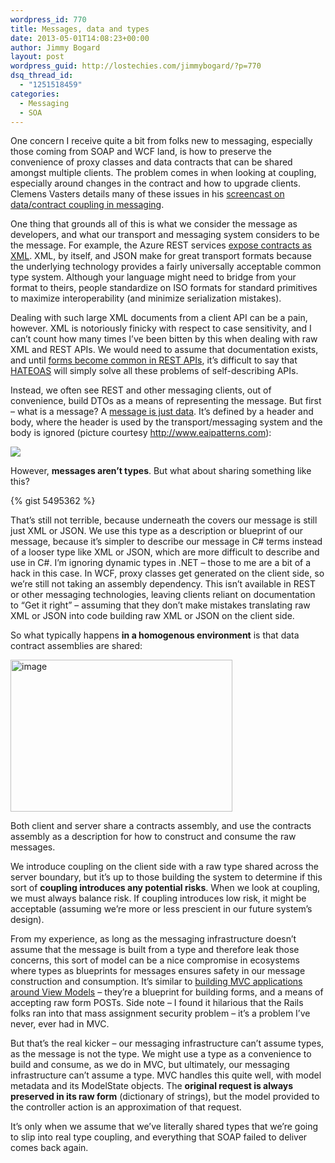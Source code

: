 ```yaml
---
wordpress_id: 770
title: Messages, data and types
date: 2013-05-01T14:08:23+00:00
author: Jimmy Bogard
layout: post
wordpress_guid: http://lostechies.com/jimmybogard/?p=770
dsq_thread_id:
  - "1251518459"
categories:
  - Messaging
  - SOA
---
```

One concern I receive quite a bit from folks new to messaging, especially those coming from SOAP and WCF land, is how to preserve the convenience of proxy classes and data contracts that can be shared amongst multiple clients. The problem comes in when looking at coupling, especially around changes in the contract and how to upgrade clients. Clemens Vasters details many of these issues in his [screencast on data/contract coupling in messaging](http://channel9.msdn.com/Blogs/Subscribe/DataContract-Coupling-in-Messaging).

One thing that grounds all of this is what we consider the message as developers, and what our transport and messaging system considers to be the message. For example, the Azure REST services [expose contracts as XML](http://msdn.microsoft.com/en-us/library/windowsazure/jj157186.aspx). XML, by itself, and JSON make for great transport formats because the underlying technology provides a fairly universally acceptable common type system. Although your language might need to bridge from your format to theirs, people standardize on ISO formats for standard primitives to maximize interoperability (and minimize serialization mistakes).

Dealing with such large XML documents from a client API can be a pain, however. XML is notoriously finicky with respect to case sensitivity, and I can’t count how many times I’ve been bitten by this when dealing with raw XML and REST APIs. We would need to assume that documentation exists, and until [forms become common in REST APIs](https://gist.github.com/mikekelly/3808215), it’s difficult to say that [HATEOAS](http://en.wikipedia.org/wiki/HATEOAS) will simply solve all these problems of self-describing APIs.

Instead, we often see REST and other messaging clients, out of convenience, build DTOs as a means of representing the message. But first – what is a message? A [message is just data](http://www.eaipatterns.com/Message.html). It’s defined by a header and body, where the header is used by the transport/messaging system and the body is ignored (picture courtesy <http://www.eaipatterns.com>):

![](http://www.eaipatterns.com/img/MessageSolution.gif)

However, **messages aren’t types**. But what about sharing something like this?

{% gist 5495362 %}

That’s still not terrible, because underneath the covers our message is still just XML or JSON. We use this type as a description or blueprint of our message, because it’s simpler to describe our message in C# terms instead of a looser type like XML or JSON, which are more difficult to describe and use in C#. I’m ignoring dynamic types in .NET – those to me are a bit of a hack in this case. In WCF, proxy classes get generated on the client side, so we’re still not taking an assembly dependency. This isn’t available in REST or other messaging technologies, leaving clients reliant on documentation to “Get it right” – assuming that they don’t make mistakes translating raw XML or JSON into code building raw XML or JSON on the client side.

So what typically happens **in a homogenous environment** is that data contract assemblies are shared:

[<img title="image" style="border-top: 0px; border-right: 0px; background-image: none; border-bottom: 0px; padding-top: 0px; padding-left: 0px; border-left: 0px; display: inline; padding-right: 0px" border="0" alt="image" src="http://lostechies.com/jimmybogard/files/2013/05/image_thumb.png" width="355" height="243" />](http://lostechies.com/jimmybogard/files/2013/05/image.png)

Both client and server share a contracts assembly, and use the contracts assembly as a description for how to construct and consume the raw messages.

We introduce coupling on the client side with a raw type shared across the server boundary, but it’s up to those building the system to determine if this sort of **coupling introduces any potential risks**. When we look at coupling, we must always balance risk. If coupling introduces low risk, it might be acceptable (assuming we’re more or less prescient in our future system’s design).

From my experience, as long as the messaging infrastructure doesn’t assume that the message is built from a type and therefore leak those concerns, this sort of model can be a nice compromise in ecosystems where types as blueprints for messages ensures safety in our message construction and consumption. It’s similar to [building MVC applications around View Models](http://lostechies.com/jimmybogard/2009/06/30/how-we-do-mvc-view-models/) – they’re a blueprint for building forms, and a means of accepting raw form POSTs. Side note – I found it hilarious that the Rails folks ran into that mass assignment security problem – it’s a problem I’ve never, ever had in MVC.

But that’s the real kicker – our messaging infrastructure can’t assume types, as the message is not the type. We might use a type as a convenience to build and consume, as we do in MVC, but ultimately, our messaging infrastructure can’t assume a type. MVC handles this quite well, with model metadata and its ModelState objects. The **original request is always preserved in its raw form** (dictionary of strings), but the model provided to the controller action is an approximation of that request.

It’s only when we assume that we’ve literally shared types that we’re going to slip into real type coupling, and everything that SOAP failed to deliver comes back again.